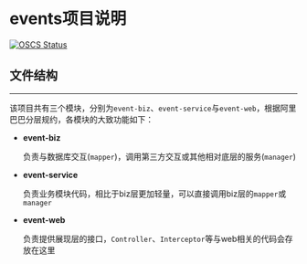# events项目说明

[![OSCS Status](https://www.oscs1024.com/platform/badge/Danta1337/events.svg?size=small)](https://www.oscs1024.com/project/Danta1337/events?ref=badge_small)

## 文件结构

---
该项目共有三个模块，分别为`event-biz`、`event-service`与`event-web`，根据阿里巴巴分层规约，各模块的大致功能如下：
+ **event-biz**

    负责与数据库交互(`mapper`)，调用第三方交互或其他相对底层的服务(`manager`)
+ **event-service**

    负责业务模块代码，相比于biz层更加轻量，可以直接调用biz层的`mapper`或`manager`
+ **event-web**
    
    负责提供展现层的接口，`Controller`、`Interceptor`等与web相关的代码会存放在这里
  
  